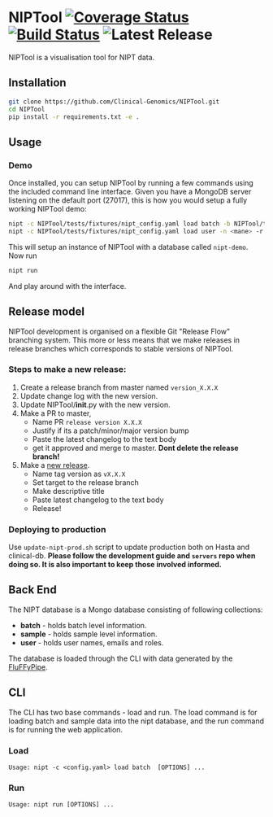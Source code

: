 # NIPTool  [![Coverage Status](https://coveralls.io/repos/github/Clinical-Genomics/NIPTool/badge.svg?branch=master)](https://coveralls.io/github/Clinical-Genomics/NIPTool?branch=master) [![Build Status](https://travis-ci.org/Clinical-Genomics/NIPTool.svg?branch=master)](https://travis-ci.org/Clinical-Genomics/NIPTool) ![Latest Release](https://img.shields.io/github/v/release/clinical-genomics/NIPTool)


NIPTool is a visualisation tool for NIPT data.

## Installation


```bash
git clone https://github.com/Clinical-Genomics/NIPTool.git
cd NIPTool
pip install -r requirements.txt -e .
```

## Usage

### Demo

Once installed, you can setup NIPTool by running a few commands using the included command line interface. Given you have a MongoDB server listening on the default port (27017), this is how you would setup a fully working NIPTool demo:

```bash
nipt -c NIPTool/tests/fixtures/nipt_config.yaml load batch -b NIPTool/tests/fixtures/valid_fluffy.csv
nipt -c NIPTool/tests/fixtures/nipt_config.yaml load user -n <mane> -r RW -e <mail>
```

This will setup an instance of NIPTool with a database called `nipt-demo`. Now run

```bash
nipt run
```
And play around with the interface.


## Release model
NIPTool development is organised on a flexible Git "Release Flow" branching system. This more or less means that we make releases in release branches which corresponds to stable versions of NIPTool.

### Steps to make a new release:

1) Create a release branch from master named `version_X.X.X` 
2) Update change log with the new version.
3) Update NIPTool/__init__.py with the new version.
4) Make a PR to master, 
	- Name PR `release version X.X.X`
	- Justify if its a patch/minor/major version bump
	- Paste the latest changelog to the text body
	- get it approved and merge to master. **Dont delete the release branch!**
5) Make a [new release](https://github.com/Clinical-Genomics/NIPTool/releases/new).
	- Name tag version as `vX.X.X`
	- Set target to the release branch
	- Make descriptive title
	- Paste latest changelog to the text body
	- Release!

### Deploying to production

Use `update-nipt-prod.sh` script to update production both on Hasta and clinical-db. **Please follow the development guide and `servers` repo when doing so. It is also important to keep those involved informed.**

## Back End
The NIPT database is a Mongo database consisting of following collections:

- **batch** - holds batch level information.
- **sample** - holds sample level information.
- **user** - holds user names, emails and roles.

The database is loaded through the CLI with data generated by the [FluFFyPipe](https://github.com/Clinical-Genomics/fluffy).

## CLI
The CLI has two base commands - load and run. The load command is for loading batch and sample data into the nipt database, and the run command is for running the web application.

### Load 


```
Usage: nipt -c <config.yaml> load batch  [OPTIONS] ...
```


  
### Run
```
Usage: nipt run [OPTIONS] ...

```
